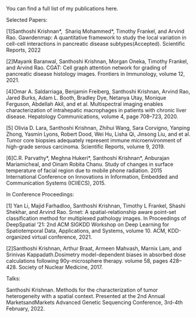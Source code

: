 

You can find a full list of my publications here.

Selected Papers:

[1]Santhoshi Krishnan*,  Shariq Mohammed*, Timothy Frankel, and Arvind Rao. Gawrdenmap: A quantitative framework to study the local variation in cell-cell interactions in pancreatic disease subtypes(Accepted). Scientific Reports, 2022

[2]Mayank Baranwal, Santhoshi Krishnan, Morgan Oneka, Timothy Frankel, and Arvind Rao. CGAT: Cell graph attention network for grading of pancreatic disease histology images. Frontiers in Immunology, volume 12, 2021.

[4]Omar A. Saldarriaga, Benjamin Freiberg, Santhoshi Krishnan, Arvind Rao, Jared Burks, Adam L. Booth, Bradley Dye, Netanya Utay, Monique Ferguson, Abdellah Akil, and et al. Multispectral imaging enables characterization of intrahepatic macrophages in patients with chronic liver disease. Hepatology Communications, volume 4, page 708–723, 2020.

[5] Olivia D. Lara, Santhoshi Krishnan, Zhihui Wang, Sara Corvigno, Yanping Zhong, Yasmin Lyons, Robert Dood, Wei Hu, Lisha Qi, Jinsong Liu, and et al. Tumor core biopsies adequately represent immune microenvironment of high-grade serous carcinoma. Scientific Reports, volume 9, 2019.

[6]C.R. Parvathy*, Meghna Hukeri*, Santhoshi Krishnan*, Anburajan Mariamicheal, and Oinam Robita Chanu. Study of changes in surface temperature of facial region due to mobile phone radiation. 2015 International Conference on Innovations in Information, Embedded and
Communication Systems (ICIIECS), 2015.

In Conference Proceedings:

[1] Yan Li, Majid Farhadloo, Santhoshi Krishnan, Timothy L Frankel, Shashi Shekhar, and Arvind Rao. Srnet: A spatial-relationship aware point-set classification method for multiplexed pathology images. In Proceedings of DeepSpatial ’21: 2nd ACM SIGKDD Workshop on Deep Learning
for Spatiotemporal Data, Applications, and Systems, volume 10. ACM, KDD-organized virtual conference, 2021.

[2]Santhoshi Krishnan, Arthur Braat, Armeen Mahvash, Marnix Lam, and Srinivas Kappadath.Dosimetry model-dependent biases in absorbed dose calculations following 90y-microsphere therapy. volume 58, pages 428–428. Society of Nuclear Medicine, 2017.

Talks:

Santhoshi Krishnan. Methods for the characterization of tumor heterogeneity with a spatial context. Presented at the 2nd Annual MarketsandMarkets Advanced Genetic Sequencing Conference, 3rd-4th February, 2022.
